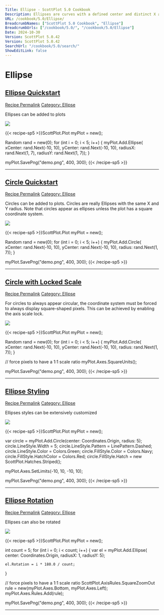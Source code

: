 ```yaml
---
Title: Ellipse - ScottPlot 5.0 Cookbook
Description: Ellipses are curves with a defined center and distinct X and Y radii. A circle is an ellipse with an X radius equal to its Y radius.
URL: /cookbook/5.0/Ellipse/
BreadcrumbNames: ["ScottPlot 5.0 Cookbook", "Ellipse"]
BreadcrumbUrls: ["/cookbook/5.0/", "/cookbook/5.0/Ellipse"]
Date: 2024-10-30
Version: ScottPlot 5.0.42
Version: ScottPlot 5.0.42
SearchUrl: "/cookbook/5.0/search/"
ShowEditLink: false
---
```


<h1>Ellipse</h1>


<h2 style='border-bottom: 0;'><a href='/cookbook/5.0/Ellipse/PlotEllipseQuickstart'>Ellipse Quickstart</a></h2>

<div class="d-flex mb-2">
<a class="btn btn-sm btn-primary me-1" href="/cookbook/5.0/Ellipse/PlotEllipseQuickstart">Recipe Permalink</a>
<a class="btn btn-sm btn-success me-1" href="/cookbook/5.0/Ellipse">Category: Ellipse</a>
</div>

Ellipses can be added to plots

[![](/cookbook/5.0/images/PlotEllipseQuickstart.png?241029205813)](/cookbook/5.0/images/PlotEllipseQuickstart.png?241029205813)

{{< recipe-sp5 >}}ScottPlot.Plot myPlot = new();

Random rand = new(0);
for (int i = 0; i < 5; i++)
{
    myPlot.Add.Ellipse(
        xCenter: rand.Next(-10, 10),
        yCenter: rand.Next(-10, 10),
        radiusX: rand.Next(1, 7),
        radiusY: rand.Next(1, 7));
}

myPlot.SavePng("demo.png", 400, 300);
{{< /recipe-sp5 >}}

<hr class='my-5 invisible'>



<h2 style='border-bottom: 0;'><a href='/cookbook/5.0/Ellipse/PlotCircleQuickstart'>Circle Quickstart</a></h2>

<div class="d-flex mb-2">
<a class="btn btn-sm btn-primary me-1" href="/cookbook/5.0/Ellipse/PlotCircleQuickstart">Recipe Permalink</a>
<a class="btn btn-sm btn-success me-1" href="/cookbook/5.0/Ellipse">Category: Ellipse</a>
</div>

Circles can be added to plots. Circles are really Ellipses with the same X and Y radius. Note that circles appear as ellipses unless the plot has a square coordinate system.

[![](/cookbook/5.0/images/PlotCircleQuickstart.png?241029205813)](/cookbook/5.0/images/PlotCircleQuickstart.png?241029205813)

{{< recipe-sp5 >}}ScottPlot.Plot myPlot = new();

Random rand = new(0);
for (int i = 0; i < 5; i++)
{
    myPlot.Add.Circle(
        xCenter: rand.Next(-10, 10),
        yCenter: rand.Next(-10, 10),
        radius: rand.Next(1, 7));
}

myPlot.SavePng("demo.png", 400, 300);
{{< /recipe-sp5 >}}

<hr class='my-5 invisible'>



<h2 style='border-bottom: 0;'><a href='/cookbook/5.0/Ellipse/CircleWithLockedScale'>Circle with Locked Scale</a></h2>

<div class="d-flex mb-2">
<a class="btn btn-sm btn-primary me-1" href="/cookbook/5.0/Ellipse/CircleWithLockedScale">Recipe Permalink</a>
<a class="btn btn-sm btn-success me-1" href="/cookbook/5.0/Ellipse">Category: Ellipse</a>
</div>

For circles to always appear circular, the coordinate system must be forced to always display square-shaped pixels. This can be achieved by enabling the axis scale lock.

[![](/cookbook/5.0/images/CircleWithLockedScale.png?241029205813)](/cookbook/5.0/images/CircleWithLockedScale.png?241029205813)

{{< recipe-sp5 >}}ScottPlot.Plot myPlot = new();

Random rand = new(0);
for (int i = 0; i < 5; i++)
{
    myPlot.Add.Circle(
        xCenter: rand.Next(-10, 10),
        yCenter: rand.Next(-10, 10),
        radius: rand.Next(1, 7));
}

// force pixels to have a 1:1 scale ratio
myPlot.Axes.SquareUnits();

myPlot.SavePng("demo.png", 400, 300);
{{< /recipe-sp5 >}}

<hr class='my-5 invisible'>



<h2 style='border-bottom: 0;'><a href='/cookbook/5.0/Ellipse/EllipseStyling'>Ellipse Styling</a></h2>

<div class="d-flex mb-2">
<a class="btn btn-sm btn-primary me-1" href="/cookbook/5.0/Ellipse/EllipseStyling">Recipe Permalink</a>
<a class="btn btn-sm btn-success me-1" href="/cookbook/5.0/Ellipse">Category: Ellipse</a>
</div>

Ellipses styles can be extensively customized

[![](/cookbook/5.0/images/EllipseStyling.png?241029205813)](/cookbook/5.0/images/EllipseStyling.png?241029205813)

{{< recipe-sp5 >}}ScottPlot.Plot myPlot = new();

var circle = myPlot.Add.Circle(center: Coordinates.Origin, radius: 5);
circle.LineStyle.Width = 5;
circle.LineStyle.Pattern = LinePattern.Dashed;
circle.LineStyle.Color = Colors.Green;
circle.FillStyle.Color = Colors.Navy;
circle.FillStyle.HatchColor = Colors.Red;
circle.FillStyle.Hatch = new ScottPlot.Hatches.Striped();

myPlot.Axes.SetLimits(-10, 10, -10, 10);

myPlot.SavePng("demo.png", 400, 300);
{{< /recipe-sp5 >}}

<hr class='my-5 invisible'>



<h2 style='border-bottom: 0;'><a href='/cookbook/5.0/Ellipse/EllipseRotation'>Ellipse Rotation</a></h2>

<div class="d-flex mb-2">
<a class="btn btn-sm btn-primary me-1" href="/cookbook/5.0/Ellipse/EllipseRotation">Recipe Permalink</a>
<a class="btn btn-sm btn-success me-1" href="/cookbook/5.0/Ellipse">Category: Ellipse</a>
</div>

Ellipses can also be rotated

[![](/cookbook/5.0/images/EllipseRotation.png?241029205813)](/cookbook/5.0/images/EllipseRotation.png?241029205813)

{{< recipe-sp5 >}}ScottPlot.Plot myPlot = new();

int count = 5;
for (int i = 0; i < count; i++)
{
    var el = myPlot.Add.Ellipse(
        center: Coordinates.Origin,
        radiusX: 1,
        radiusY: 5);

    el.Rotation = i * 180.0 / count;
}

// force pixels to have a 1:1 scale ratio
ScottPlot.AxisRules.SquareZoomOut rule = new(myPlot.Axes.Bottom, myPlot.Axes.Left);
myPlot.Axes.Rules.Add(rule);

myPlot.SavePng("demo.png", 400, 300);
{{< /recipe-sp5 >}}

<hr class='my-5 invisible'>


